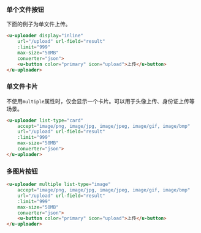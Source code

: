 ### 单个文件按钮

下面的例子为单文件上传。

``` html
<u-uploader display="inline"
    url="/upload" url-field="result"
    :limit="999"
    max-size="50MB"
    converter="json">
    <u-button color="primary" icon="upload">上传</u-button>
</u-uploader>
```

### 单文件卡片

不使用`multiple`属性时，仅会显示一个卡片。可以用于头像上传、身份证上传等场景。

``` html
<u-uploader list-type="card"
    accept="image/png, image/jpg, image/jpeg, image/gif, image/bmp"
    url="/upload" url-field="result"
    :limit="999"
    max-size="50MB"
    converter="json">
</u-uploader>
```

### 多图片按钮

``` html
<u-uploader multiple list-type="image"
    accept="image/png, image/jpg, image/jpeg, image/gif, image/bmp"
    url="/upload" url-field="result"
    :limit="999"
    max-size="50MB"
    converter="json">
    <u-button color="primary" icon="upload">上传</u-button>
</u-uploader>
```
